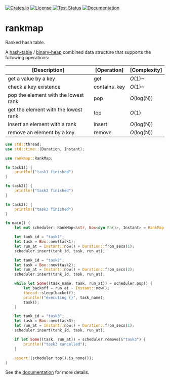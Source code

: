 [![Crates.io][crates-badge]][crates-url]
[![License][licence-badge]][licence-url]
[![Test Status][test-badge]][test-url]
[![Documentation][doc-badge]][doc-url]

[crates-badge]: https://img.shields.io/crates/v/rankmap.svg
[crates-url]: https://crates.io/crates/rankmap
[licence-badge]: https://img.shields.io/badge/license-Unlicense-blue.svg
[licence-url]: https://github.com/dapper91/rankmap/blob/master/LICENSE
[test-badge]: https://github.com/dapper91/rankmap/actions/workflows/test.yml/badge.svg?branch=master
[test-url]: https://github.com/dapper91/rankmap/actions/workflows/test.yml
[doc-badge]: https://docs.rs/rankmap/badge.svg
[doc-url]: https://docs.rs/rankmap

# rankmap

Ranked hash table.

A [hash-table](https://en.wikipedia.org/wiki/Hash_table) / [binary-heap](https://en.wikipedia.org/wiki/Binary_heap) 
combined data structure that supports the following operations:

| [Description]                        | [Operation]  | [Complexity] |
|--------------------------------------|--------------|--------------|
| get a value by a key                 | get          | *O*(1)~      |
| check a key existence                | contains_key | *O*(1)~      |
| pop the element with the lowest rank | pop          | *O*(log(N))  |
| get the element with the lowest rank | top          | *O*(1)       |
| insert an element with a rank        | insert       | *O*(log(N))  |
| remove an element by a key           | remove       | *O*(log(N))  |

```rust
use std::thread;
use std::time::{Duration, Instant};

use rankmap::RankMap;

fn task1() {
    println!("task1 finished")
}

fn task2() {
    println!("task2 finished")
}

fn task3() {
    println!("task3 finished")
}

fn main() {
    let mut scheduler: RankMap<&str, Box<dyn Fn()>, Instant> = RankMap::new();

    let tank_id = "task1";
    let task = Box::new(task1);
    let run_at = Instant::now() + Duration::from_secs(1);
    scheduler.insert(tank_id, task, run_at);

    let tank_id = "task2";
    let task = Box::new(task2);
    let run_at = Instant::now() + Duration::from_secs(2);
    scheduler.insert(tank_id, task, run_at);

    while let Some((task_name, task, run_at)) = scheduler.pop() {
        let backoff = run_at - Instant::now();
        thread::sleep(backoff);
        println!("executing {}", task_name);
        task();
    }

    let tank_id = "task3";
    let task = Box::new(task3);
    let run_at = Instant::now() + Duration::from_secs(1);
    scheduler.insert(tank_id, task, run_at);

    if let Some((task, run_at)) = scheduler.remove(&"task3") {
        println!("task3 cancelled");
    }

    assert!(scheduler.top().is_none());
}
```

See the [documentation](https://docs.rs/rankmap) for more details.
